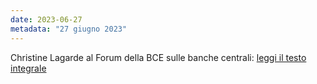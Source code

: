 ```yaml
---
date: 2023-06-27
metadata: "27 giugno 2023"
---
```


Christine Lagarde al Forum della BCE sulle banche centrali: <a href="/assets/2023-06-27-Lagarde-breaking-persistence-of-inflation.pdf" target="_blank">leggi il testo integrale</a>

